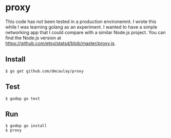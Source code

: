 # proxy

This code has not been tested in a production environemnt. I wrote this while I was learning golang as an experiment. I wanted to have a simple networking app that I could compare with a similar Node.js project. You can find the Node.js version at https://github.com/etsy/statsd/blob/master/proxy.js.

## Install

```
$ go get github.com/dmcaulay/proxy
```

## Test
```
$ godep go test
```

## Run
```
$ godep go install
$ proxy
```
